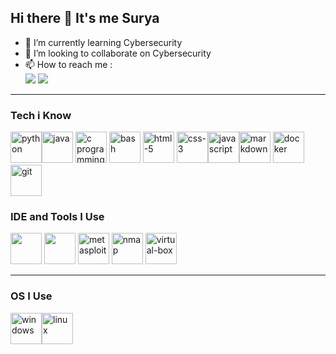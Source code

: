 ## Hi there 👋 It's me Surya

- 🌱 I’m currently learning Cybersecurity
- 👯 I’m looking to collaborate on Cybersecurity
- 📫 How to reach me :
<br>[<img src="https://img.shields.io/badge/LinkedIn-0077B5?style=for-the-badge&logo=linkedin&logoColor=white" />](https://www.linkedin.com/in/surya-palanisamy-/)
[<img src="https://img.shields.io/badge/Instagram-0077B5?style=for-the-badge&logo=instagram&logoColor=pink" >](https://www.instagram.com/surya_palanisamy28?igsh=eG1nbTN6eHAwazR2)

---


### Tech i Know
<img height="50" width="50" src="https://img.icons8.com/color/48/000000/python.png" alt="python"/><img height="50" width="50" src="https://img.icons8.com/color/48/java-coffee-cup-logo--v1.png" alt="java"/> <img height="50" width="50" src="https://img.icons8.com/color/50/000000/c-programming.png" alt="c programming"/> <img height="50" width="50" src="https://img.icons8.com/color/48/bash.png" alt="bash"/> <img height="50" width="50" src="https://img.icons8.com/color/50/000000/html-5.png" alt="html-5"/> <img height="50" width="50" src="https://img.icons8.com/color/50/css3.png" alt="css-3"/><img height="50" width="50" src="https://img.icons8.com/color/50/javascript.png" alt="javascript"/><img width="50" height="50" src="https://img.icons8.com/nolan/64/markdown.png" alt="markdown"/>  <img height="50" width="50" src="https://img.icons8.com/color/96/docker.png" alt="docker"/> <img height="50" width="50" src="https://img.icons8.com/color/50/000000/git.png" alt="git"/>
### IDE and Tools I Use
<img height="50" width="50" src="https://img.icons8.com/color/48/000000/visual-studio-code-2019.png"/> <img height="50" width="50" src="https://img.icons8.com/color/48/000000/pycharm.png"/> 
<img height="50" width="50" src="https://img.icons8.com/color/48/metasploit.png" alt="metasploit"/> <img height="50" width="50" src="https://img.icons8.com/color/48/nmap.png" alt="nmap"/> <img height="50" width="50" src="https://img.icons8.com/color/50/virtualbox.png" alt="virtual-box"/>

---
### OS I Use
<img height="50" width="50" src="https://img.icons8.com/fluency/48/windows-11.png" alt="windows"/><img width="50" height="50" src="https://img.icons8.com/color/48/linux--v1.png" alt="linux"/>
<br>







